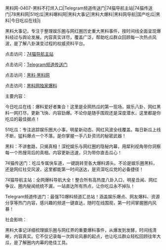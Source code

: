 #
黑料网-0407-黑料不打烊入口|Telegram频道传送门|74猫导航主站|74猫传送门|78黑料网|51吃瓜|黑料曝料网|黑料大事记|黑料大爆料|黑料网导航|国产吃瓜|黑料|今日吃瓜在线|lj

黑料大事记，专注于整理娱乐圈与网红圈历史重大黑料事件，按时间线全面呈现爆料经过与舆论发展。内容真实详尽，覆盖广泛，帮助吃瓜群众回顾每一次热点风波，是了解八卦演变过程的权威资料平台。


点击访问：<a href="https://74mao.com/">74猫导航主站</a>

点击访问：<a href="https://74mao.com/">Telegram频道传送门</a>

点击访问：<a href="https://gbs-3wd.pages.dev/">黑料·黑料网</a>

点击访问：<a href="https://gdas.pages.dev/">黑料网独家爆料</a>


主要内容：

今日吃瓜在线：爆料爱好者集合！这里是全网热瓜的第一现场，娱乐八卦、网红黑料一网打尽，更新飞快、内容劲爆。不论你是随手围观还是深度潜水，这里都是你吃瓜的最佳据点！

51吃瓜：专注追踪娱乐圈大小事，明星新动态、网红风波全线覆盖。每日新瓜上线不断，猛料爆点一个不落，是你掌握一手八卦资讯的秘密武器！

黑料：不讲套路，只揭真相！深挖娱乐与网红圈的隐秘内幕，用犀利视角带你洞察每一个热搜背后的真相。内容更新迅速，只为带你直击瓜心！

74猫传送门：吃瓜专属快车道，一键跳转至各大爆料源头。不论是娱乐圈黑料，还是网红社交风波，这里都能第一时间送达，是资深吃瓜党的必备捷径！

74猫导航主站：全网爆料导航大全！整合所有高热度八卦入口，明星丑闻、网红争议、圈内秘闻统统不漏，一站直达所有热点，让你吃瓜永不掉队！

Telegram频道传送门：最强TG爆料频道汇总站！涵盖娱乐爆点、网友爆料、资源分享等热门内容，感兴趣的频道一键直达，随时在线围观，第一时间掌握圈内风暴！

社会影响：

黑料大事记详细梳理娱乐圈与网红界的重要爆料事件，从爆发到发酵，时间线清晰，内容真实。它不仅记录每一次舆论风暴的起点，也让吃瓜群众轻松回顾往年大瓜，是了解圈内内幕的绝佳工具。

<span style="display:none;">[Canonical link](）</span>
